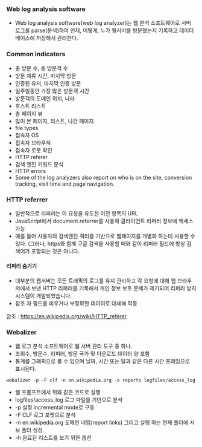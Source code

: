 ### Web log analysis software
- Web log analysis software(web log analyzer)는 웹 분석 소프트웨어로 서버 로그를 parse(분석)하여 언제, 어떻게, 누가 웹서버를 방문했는지 기록하고 데이터베이스에 저장해서 관리한다.

### Common indicators
- 총 방문 수, 총 방문객 수
- 방문 체류 시간, 마지막 방문
- 인증된 유저, 마지막 인증 방문
- 일주일동안 가장 많은 방문객 시간
- 방문객의 도메인 위치, 나라
- 호스트 리스트
- 총 페이지 뷰
- 많이 본 페이지, 리스트, 나간 페이지
- file types
- 접속자 OS
- 접속자 브라우저
- 접속자 로봇 확인
- HTTP referer
- 검색 엔진 키워드 분석
- HTTP errors
- Some of the log analyzers also report on who is on the site, conversion tracking, visit time and page navigation.

### HTTP referrer
- 일반적으로 리퍼러는 이 요청을 유도한 이전 항목의 URL
- JavaScript에서 document.referrer를 사용해 클라이언트 리퍼러 정보에 액세스 가능
- 예를 들어 사용자의 검색엔진 쿼리를 기반으로 웹페이지를 개별화 하는데 사용할 수 있다. (그러나, https와 함께 구글 검색을 사용할 때와 같이 리퍼러 필드에 항상 검색어가 포함되는 것은 아니다.

#### 리퍼러 숨기기
- 대부분의 웹서버는 모든 트래픽의 로그를 유지 관리하고 각 요청에 대해 웹 브라우저에서 보낸 HTTP 리퍼러를 기록해서 개인 정보 보호 문제가 제기되어 리퍼러 방지 시스템이 개발되었습니다.
- 참조 자 필드를 비우거나 부정확한 데이터로 대체해 작동

참조 : https://en.wikipedia.org/wiki/HTTP_referer

### Webalizer
- 웹 로그 분석 소프트웨어로 웹 서버 관리 도구 중 하나.
- 조회수, 방문수, 리퍼러, 방문 국가 및 다운로드 데이터 양 포함
- 통계를 그래픽으로 볼 수 있으며 날짜, 시간 또는 달과 같은 다른 시간 프레임으로 표시된다.
```
webalizer -p -F clf -n en.wikipedia.org -o reports logfiles/access_log
```
- 쉘 프롬프트에서 위와 같은 코드로 실행
- logfiles/access_log 로그 파일을 기반으로 분석
- -p 설정 incremental mode로 구동
- -F CLF 로그 포맷으로 분석
- -n en.wikipedia.org 도메인 네임(report links) 그리고 실행 하는 현재 폴더에 서브 폴더 생성
- -h 완료된 리스트를 보기 위한 옵션

